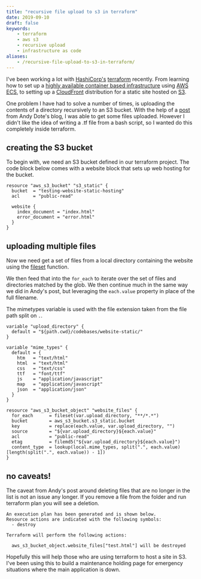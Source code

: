 ```yaml
---
title: "recursive file upload to s3 in terraform"
date: 2019-09-10
draft: false
keywords:
    - terraform
    - aws s3
    - recursive upload
    - infrastructure as code
aliases:
    - /recursive-file-upload-to-s3-in-terraform/
---
```


I've been working a lot with [HashiCorp's](https://www.hashicorp.com/) 
[terraform](https://www.hashicorp.com/products/terraform) recently. From 
learning how to set up a [highly available container based infrastructure](https://learn.madetech.com/core-skills/infrastructure/)
using [AWS ECS](https://aws.amazon.com/ecs/), to setting up a 
[CloudFront](https://aws.amazon.com/cloudfront/) distribution for a static site 
hosted on [S3](https://aws.amazon.com/s3/).

One problem I have had to solve a number of times, is uploading the contents of
a directory recursively to an S3 bucket. With the help of a 
[post](https://andydote.co.uk/2017/04/23/s3-multi-file-upload-terraform/) from 
Andy Dote's blog, I was able to get some files uploaded. However I didn't like 
the idea of writing a .tf file from a bash script, so I wanted do this 
completely inside terraform.

## creating the S3 bucket
To begin with, we need an S3 bucket defined in our terraform project. The code
block below comes with a website block that sets up web hosting for the bucket.

```hcl
resource "aws_s3_bucket" "s3_static" {
  bucket  = "testing-website-static-hosting"
  acl     = "public-read"

  website {
    index_document = "index.html"
    error_document = "error.html"
  }
}
```

## uploading multiple files
Now we need get a set of files from a local directory containing the website
using the [fileset](https://www.terraform.io/docs/configuration/functions/fileset.html)
function.

We then feed that into the `for_each` to iterate over the set of files and
directories matched by the glob. We then continue much in the same way we did in
Andy's post, but leveraging the `each.value` property in place of the full
filename.

The mimetypes variable is used with the file extension taken from the file
path split on `.`.

```hcl
variable "upload_directory" {
  default = "${path.cwd}/codebases/website-static/"
}

variable "mime_types" {
  default = {
    htm   = "text/html"
    html  = "text/html"
    css   = "text/css"
    ttf   = "font/ttf"
    js    = "application/javascript"
    map   = "application/javascript"
    json  = "application/json"
  }
}

resource "aws_s3_bucket_object" "website_files" {
  for_each      = fileset(var.upload_directory, "**/*.*")
  bucket        = aws_s3_bucket.s3_static.bucket
  key           = replace(each.value, var.upload_directory, "")
  source        = "${var.upload_directory}${each.value}"
  acl           = "public-read"
  etag          = filemd5("${var.upload_directory}${each.value}")
  content_type  = lookup(local.mime_types, split(".", each.value)[length(split(".", each.value)) - 1])
}
```

## no caveats!
The caveat from Andy's post around deleting files that are no longer in the list
is not an issue any longer. If you remove a file from the folder and run 
terraform plan  you will see a deletion.

```shell script
An execution plan has been generated and is shown below.
Resource actions are indicated with the following symbols:
  - destroy

Terraform will perform the following actions:

  aws_s3_bucket_object.website_files["test.html"] will be destroyed
```

Hopefully this will help those who are using terraform to host a site in S3.
I've been using this to build a maintenance holding page for emergency
situations where the main application is down.
